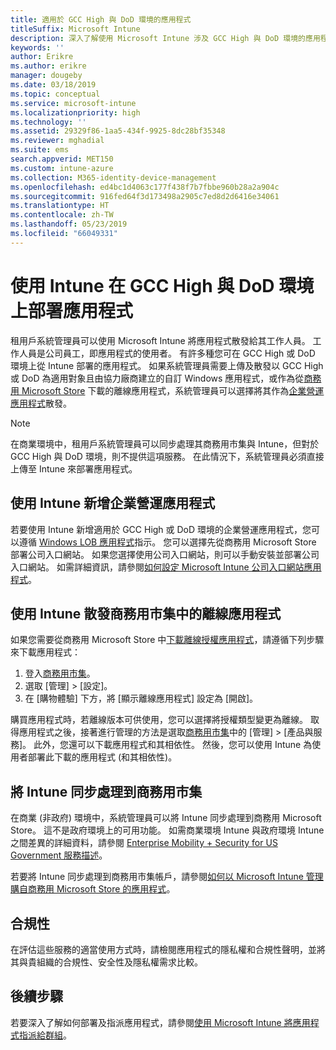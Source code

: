 ```yaml
---
title: 適用於 GCC High 與 DoD 環境的應用程式
titleSuffix: Microsoft Intune
description: 深入了解使用 Microsoft Intune 涉及 GCC High 與 DoD 環境的應用程式。
keywords: ''
author: Erikre
ms.author: erikre
manager: dougeby
ms.date: 03/18/2019
ms.topic: conceptual
ms.service: microsoft-intune
ms.localizationpriority: high
ms.technology: ''
ms.assetid: 29329f86-1aa5-434f-9925-8dc28bf35348
ms.reviewer: mghadial
ms.suite: ems
search.appverid: MET150
ms.custom: intune-azure
ms.collection: M365-identity-device-management
ms.openlocfilehash: ed4bc1d4063c177f438f7b7fbbe960b28a2a904c
ms.sourcegitcommit: 916fed64f3d173498a2905c7ed8d2d6416e34061
ms.translationtype: HT
ms.contentlocale: zh-TW
ms.lasthandoff: 05/23/2019
ms.locfileid: "66049331"
---
```

# <a name="deploying-apps-using-intune-on-the-gcc-high-and-dod-environments"></a>使用 Intune 在 GCC High 與 DoD 環境上部署應用程式 

租用戶系統管理員可以使用 Microsoft Intune 將應用程式散發給其工作人員。 工作人員是公司員工，即應用程式的使用者。 有許多種您可在 GCC High 或 DoD 環境上從 Intune 部署的應用程式。 如果系統管理員需要上傳及散發以 GCC High 或 DoD 為適用對象且由協力廠商建立的自訂 Windows 應用程式，或作為從[商務用 Microsoft Store](https://businessstore.microsoft.com/store) 下載的離線應用程式，系統管理員可以選擇將其作為[企業營運應用程式](apps-add.md#app-types-in-microsoft-intune)散發。  

> [!NOTE]
> 在商業環境中，租用戶系統管理員可以同步處理其商務用市集與 Intune，但對於 GCC High 與 DoD 環境，則不提供這項服務。 在此情況下，系統管理員必須直接上傳至 Intune 來部署應用程式。  

## <a name="add-line-of-business-apps-using-intune"></a>使用 Intune 新增企業營運應用程式 

若要使用 Intune 新增適用於 GCC High 或 DoD 環境的企業營運應用程式，您可以遵循 [Windows LOB 應用程式](lob-apps-windows.md)指示。 您可以選擇先從商務用 Microsoft Store 部署公司入口網站。 如果您選擇使用公司入口網站，則可以手動安裝並部署公司入口網站。 如需詳細資訊，請參閱[如何設定 Microsoft Intune 公司入口網站應用程式](company-portal-app.md)。 

## <a name="distribute-offline-apps-from-the-store-for-business-using-intune"></a>使用 Intune 散發商務用市集中的離線應用程式  

如果您需要從商務用 Microsoft Store 中[下載離線授權應用程式](https://docs.microsoft.com/microsoft-store/distribute-offline-apps#download-an-offline-licensed-app)，請遵循下列步驟來下載應用程式： 

1. 登入[商務用市集](https://businessstore.microsoft.com/)。
2. 選取 [管理] > [設定]。
3. 在 [購物體驗] 下方，將 [顯示離線應用程式] 設定為 [開啟]。

購買應用程式時，若離線版本可供使用，您可以選擇將授權類型變更為離線。 取得應用程式之後，接著進行管理的方法是選取[商務用市集](https://businessstore.microsoft.com/)中的 [管理] > [產品與服務]。 此外，您還可以下載應用程式和其相依性。 然後，您可以使用 Intune 為使用者部署此下載的應用程式 (和其相依性)。  

## <a name="syncing-intune-to-the-store-for-business"></a>將 Intune 同步處理到商務用市集 

在商業 (非政府) 環境中，系統管理員可以將 Intune 同步處理到商務用 Microsoft Store。 這不是政府環境上的可用功能。 如需商業環境 Intune 與政府環境 Intune 之間差異的詳細資料，請參閱 [Enterprise Mobility + Security for US Government 服務描述](https://docs.microsoft.com/enterprise-mobility-security/solutions/ems-govt-service-description)。  

若要將 Intune 同步處理到商務用市集帳戶，請參閱[如何以 Microsoft Intune 管理購自商務用 Microsoft Store 的應用程式](windows-store-for-business.md)。  

## <a name="compliance"></a>合規性 

在評估這些服務的適當使用方式時，請檢閱應用程式的隱私權和合規性聲明，並將其與貴組織的合規性、安全性及隱私權需求比較。   

## <a name="next-steps"></a>後續步驟

若要深入了解如何部署及指派應用程式，請參閱[使用 Microsoft Intune 將應用程式指派給群組](apps-deploy.md)。

 
